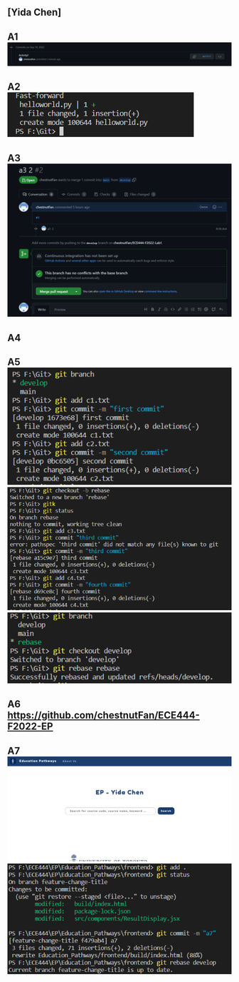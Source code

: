 [Yida Chen]
---
A1  
![route](1.png)
---
A2  
![route](2.PNG)
---
A3  
![route](3.png)
---
A4  
---
A5  
![route](5_1.png)  
![route](5_2.png)  
![route](5_3.png)  
---
A6  
https://github.com/chestnutFan/ECE444-F2022-EP  
---
A7  
![route](7_1.png)  
![route](7_2.PNG)  
---

